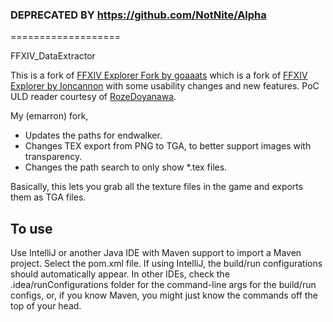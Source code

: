 ### DEPRECATED BY https://github.com/NotNite/Alpha
===================


FFXIV_DataExtractor






This is a fork of [FFXIV Explorer Fork by goaaats](https://github.com/goaaats/ffxiv-explorer-fork) which is a fork of [FFXIV Explorer by Ioncannon](https://bitbucket.org/Ioncannon/ffxiv-explorer/overview) with some usability changes and new features.
PoC ULD reader courtesy of [RozeDoyanawa](https://github.com/RozeDoyanawa).

My (emarron) fork,

* Updates the paths for endwalker.
* Changes TEX export from PNG to TGA, to better support images with transparency.
* Changes the path search to only show *.tex files.

Basically, this lets you grab all the texture files in the game and exports them as TGA files.




## To use
Use IntelliJ or another Java IDE with Maven support to import a Maven project.
Select the pom.xml file. If using IntelliJ, the build/run configurations should
automatically appear. In other IDEs, check the .idea/runConfigurations folder
for the command-line args for the build/run configs, or, if you know Maven, you
might just know the commands off the top of your head.
